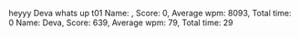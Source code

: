 
heyyy Deva whats up
t01
Name: , Score: 0, Average wpm: 8093, Total time: 0
Name: Deva, Score: 639, Average wpm: 79, Total time: 29
